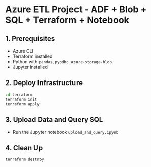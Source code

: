 
# Azure ETL Project - ADF + Blob + SQL + Terraform + Notebook

## 1. Prerequisites
- Azure CLI
- Terraform installed
- Python with `pandas`, `pyodbc`, `azure-storage-blob`
- Jupyter installed

## 2. Deploy Infrastructure
```bash
cd terraform
terraform init
terraform apply
```

## 3. Upload Data and Query SQL
- Run the Jupyter notebook `upload_and_query.ipynb`

## 4. Clean Up
```bash
terraform destroy
```
